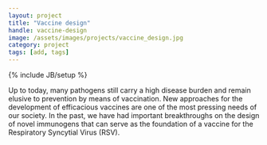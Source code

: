 ```yaml
---
layout: project
title: "Vaccine design"
handle: vaccine-design
image: /assets/images/projects/vaccine_design.jpg
category: project
tags: [add, tags]
---
```

{% include JB/setup %}

Up to today, many pathogens still carry a high disease burden and remain elusive to prevention by means of vaccination. New approaches for the development of efficacious vaccines are one of the most pressing needs of our society. In the past, we have had important breakthroughs on the design of novel immunogens that can serve as the foundation of a vaccine for the Respiratory Syncytial Virus (RSV).